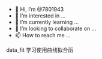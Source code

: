 - 👋 Hi, I’m @7801943
- 👀 I’m interested in ...
- 🌱 I’m currently learning ...
- 💞️ I’m looking to collaborate on ...
- 📫 How to reach me ...

<!---
7801943/7801943 is a ✨ special ✨ repository because its `README.md` (this file) appears on your GitHub profile.
You can click the Preview link to take a look at your changes.
--->

data_fit 学习使用曲线拟合函
